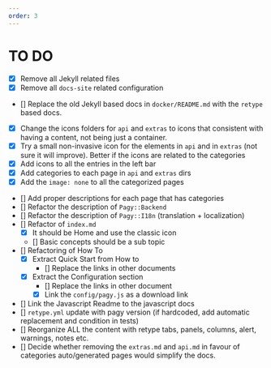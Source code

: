 ```yaml
---
order: 3
---
```

# TO DO
        
- [x] Remove all Jekyll related files
- [x] Remove all `docs-site` related configuration
- [] Replace the old Jekyll based docs in `docker/README.md` with the `retype` based docs.
- [x] Change the icons folders for `api` and `extras` to icons that consistent with having a content, not being just a container.
- [x] Try a small non-invasive icon for the elements in `api` and in `extras` (not sure it will improve). Better if the icons are related to the categories
- [x] Add icons to all the entries in the left bar
- [x] Add categories to each page in `api` and `extras` dirs
- [x] Add the `image: none` to all the categorized pages
- [] Add proper descriptions for each page that has categories
- [] Refactor the description of `Pagy::Backend` 
- [] Refactor the description of `Pagy::I18n` (translation + localization) 
- [] Refactor of `index.md`
  - [x] It should be Home and use the classic icon
  - [] Basic concepts should be a sub topic
- [] Refactoring of How To
  - [x] Extract Quick Start from How to
    - [] Replace the links in other documents
  - [x] Extract the Configuration section
    - [] Replace the links in other document
    - [x] Link the `config/pagy.js` as a download link
- [] Link the Javascript Readme to the javascript docs
- [] `retype.yml` update with pagy version (if hardcoded, add automatic replacement and condition in tests)
- [] Reorganize ALL the content with retype tabs, panels, columns, alert, warnings, notes etc.
- [] Decide whether removing the `extras.md` and `api.md` in favour of categories auto/generated pages would simplify the docs.
 
